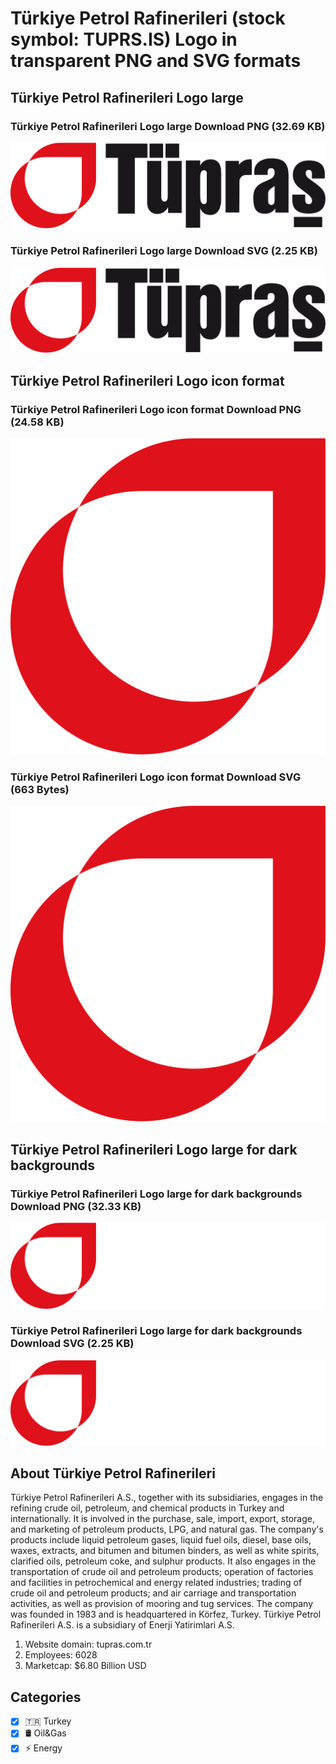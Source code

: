 # Türkiye Petrol Rafinerileri (stock symbol: TUPRS.IS) Logo in transparent PNG and SVG formats

## Türkiye Petrol Rafinerileri Logo large

### Türkiye Petrol Rafinerileri Logo large Download PNG (32.69 KB)

![Türkiye Petrol Rafinerileri Logo large Download PNG (32.69 KB)](/img/orig/TUPRS.IS_BIG-679f80a6.png)

### Türkiye Petrol Rafinerileri Logo large Download SVG (2.25 KB)

![Türkiye Petrol Rafinerileri Logo large Download SVG (2.25 KB)](/img/orig/TUPRS.IS_BIG-b475f437.svg)

## Türkiye Petrol Rafinerileri Logo icon format

### Türkiye Petrol Rafinerileri Logo icon format Download PNG (24.58 KB)

![Türkiye Petrol Rafinerileri Logo icon format Download PNG (24.58 KB)](/img/orig/TUPRS.IS-0042334c.png)

### Türkiye Petrol Rafinerileri Logo icon format Download SVG (663 Bytes)

![Türkiye Petrol Rafinerileri Logo icon format Download SVG (663 Bytes)](/img/orig/TUPRS.IS-93f1bb60.svg)

## Türkiye Petrol Rafinerileri Logo large for dark backgrounds

### Türkiye Petrol Rafinerileri Logo large for dark backgrounds Download PNG (32.33 KB)

![Türkiye Petrol Rafinerileri Logo large for dark backgrounds Download PNG (32.33 KB)](/img/orig/TUPRS.IS_BIG.D-9a2cadbe.png)

### Türkiye Petrol Rafinerileri Logo large for dark backgrounds Download SVG (2.25 KB)

![Türkiye Petrol Rafinerileri Logo large for dark backgrounds Download SVG (2.25 KB)](/img/orig/TUPRS.IS_BIG.D-1ed70da8.svg)

## About Türkiye Petrol Rafinerileri

Türkiye Petrol Rafinerileri A.S., together with its subsidiaries, engages in the refining crude oil, petroleum, and chemical products in Turkey and internationally. It is involved in the purchase, sale, import, export, storage, and marketing of petroleum products, LPG, and natural gas. The company's products include liquid petroleum gases, liquid fuel oils, diesel, base oils, waxes, extracts, and bitumen and bitumen binders, as well as white spirits, clarified oils, petroleum coke, and sulphur products. It also engages in the transportation of crude oil and petroleum products; operation of factories and facilities in petrochemical and energy related industries; trading of crude oil and petroleum products; and air carriage and transportation activities, as well as provision of mooring and tug services. The company was founded in 1983 and is headquartered in Körfez, Turkey. Türkiye Petrol Rafinerileri A.S. is a subsidiary of Enerji Yatirimlari A.S.

1. Website domain: tupras.com.tr
2. Employees: 6028
3. Marketcap: $6.80 Billion USD


## Categories
- [x] 🇹🇷 Turkey
- [x] 🛢 Oil&Gas
- [x] ⚡ Energy
